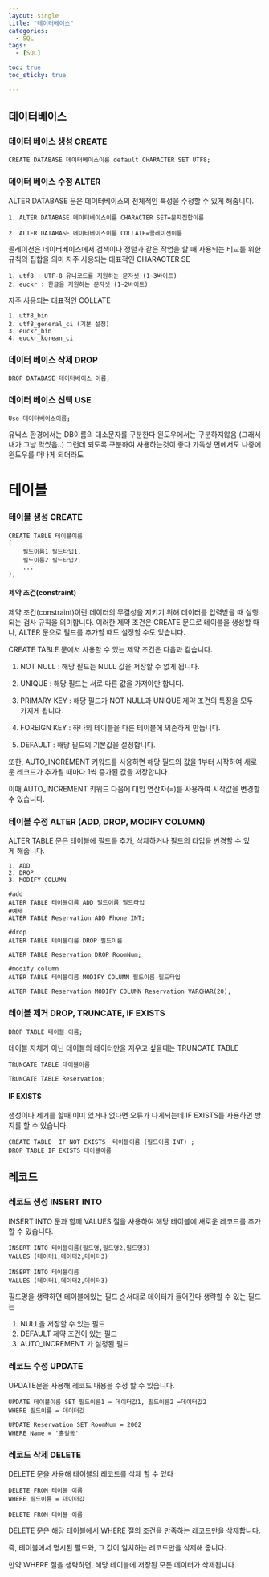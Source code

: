 ```yaml
---
layout: single
title: "데이터베이스"
categories:
  - SQL
tags:
  - [SQL]

toc: true
toc_sticky: true

---
```


## 데이터베이스
### 데이터 베이스 생성 CREATE
``` mysql
CREATE DATABASE 데이터베이스이름 default CHARACTER SET UTF8; 
```


### 데이터 베이스 수정 ALTER
ALTER DATABASE 문은 데이터베이스의 전체적인 특성을 수정할 수 있게 해줍니다.

``` mysql
1. ALTER DATABASE 데이터베이스이름 CHARACTER SET=문자집합이름

2. ALTER DATABASE 데이터베이스이름 COLLATE=콜레이션이름
```
콜레이션은 데이터베이스에서 검색이나 정렬과 같은 작업을 할 때 사용되는 비교를 위한 규칙의 집합을 의미
자주 사용되는 대표적인 CHARACTER SE

	1. utf8 : UTF-8 유니코드를 지원하는 문자셋 (1~3바이트)
	2. euckr : 한글을 지원하는 문자셋 (1~2바이트)

자주 사용되는 대표적인 COLLATE

	1. utf8_bin
	2. utf8_general_ci (기본 설정)
	3. euckr_bin
	4. euckr_korean_ci

### 데이터 베이스 삭제 DROP
``` mysql
DROP DATABASE 데이터베이스 이름;
```


### 데이터 베이스 선택 USE
``` mysql
Use 데이터베이스이름;
```

유닉스 환경에서는 DB이름의 대소문자를 구분한다
윈도우에서는 구분하지않음 (그래서 내가 그냥 막썼음..)
그런데 되도록 구분하여 사용하는것이 좋다 가독성 면에서도
나중에 윈도우를 떠나게 되더라도

# 테이블
### 테이블 생성 CREATE
```mysql
CREATE TABLE 테이블이름
(
    필드이름1 필드타입1,
    필드이름2 필드타입2,
    ...
);
```

#### 제약 조건(constraint)

제약 조건(constraint)이란 데이터의 무결성을 지키기 위해 데이터를 입력받을 때 실행되는 검사 규칙을 의미합니다.
이러한 제약 조건은 CREATE 문으로 테이블을 생성할 때나, ALTER 문으로 필드를 추가할 때도 설정할 수도 있습니다.

CREATE TABLE 문에서 사용할 수 있는 제약 조건은 다음과 같습니다.

1. NOT NULL : 해당 필드는 NULL 값을 저장할 수 없게 됩니다.

2. UNIQUE : 해당 필드는 서로 다른 값을 가져야만 합니다.

3. PRIMARY KEY : 해당 필드가 NOT NULL과 UNIQUE 제약 조건의 특징을 모두 가지게 됩니다.

4. FOREIGN KEY : 하나의 테이블을 다른 테이블에 의존하게 만듭니다.

5. DEFAULT : 해당 필드의 기본값을 설정합니다.

또한, AUTO_INCREMENT 키워드를 사용하면 해당 필드의 값을 1부터 시작하여 새로운 레코드가 추가될 때마다 1씩 증가된 값을 저장합니다.

이때 AUTO_INCREMENT 키워드 다음에 대입 연산자(=)를 사용하여 시작값을 변경할 수 있습니다.

### 테이블 수정 ALTER (ADD, DROP, MODIFY COLUMN)
ALTER TABLE 문은 테이블에 필드를 추가, 삭제하거나 필드의 타입을 변경할 수 있게 해줍니다.

	1. ADD
	2. DROP
	3. MODIFY COLUMN
``` mysql
#add
ALTER TABLE 테이블이름 ADD 필드이름 필드타입
#예제
ALTER TABLE Reservation ADD Phone INT;

#drop
ALTER TABLE 테이블이름 DROP 필드이름

ALTER TABLE Reservation DROP RoomNum;

#modify column
ALTER TABLE 테이블이름 MODIFY COLUMN 필드이름 필드타입

ALTER TABLE Reservation MODIFY COLUMN Reservation VARCHAR(20);

```


###  테이블 제거 DROP, TRUNCATE, IF EXISTS
```mysql
DROP TABLE 테이블 이름;
```

테이블 자체가 아닌 테이블의 데이터만을 지우고 싶을때는 TRUNCATE TABLE
``` mysql
TRUNCATE TABLE 테이블이름

TRUNCATE TABLE Reservation;
```

#### IF EXISTS
생성이나 제거를 할때 이미 있거나 없다면 오류가 나게되는데 IF EXISTS를 사용하면 방지를 할 수 있습니다.
``` mysql
CREATE TABLE  IF NOT EXISTS  테이블이름 (필드이름 INT) ;
DROP TABLE IF EXISTS 테이블이름
```




## 레코드
### 레코드 생성 INSERT INTO
INSERT INTO 문과 함께 VALUES 절을 사용하여 해당 테이블에 새로운 레코드를 추가할 수 있습니다.
``` mysql
INSERT INTO 테이블이름(필드명,필드명2,필드명3)
VALUES (데이터1,데이터2,데이터3)

INSERT INTO 테이블이름
VALUES (데이터1,데이터2,데이터3)
```
필드명을 생략하면 테이블에있는 필드 순서대로 데이터가 들어간다
생략할 수 있는 필드는
1. NULL을 저장할 수 있는 필드
2. DEFAULT 제약 조건이 있는 필드
3. AUTO_INCREMENT 가 설정된 필드

### 레코드 수정 UPDATE
UPDATE문을 사용해 레코드 내용을 수정 할 수 있습니다.
``` mysql
UPDATE 테이블이름 SET 필드이름1 = 데이터값1, 필드이름2 =데이터값2
WHERE 필드이름 = 데이터값

UPDATE Reservation SET RoomNum = 2002
WHERE Name = '홍길동'
```

### 레코드 삭제 DELETE
DELETE 문을 사용해 테이블의 레코드를 삭제 할 수 있다
``` mysql
DELETE FROM 테이블 이름
WHERE 필드이름 = 데이터값

DELETE FROM 테이블 이름
```

DELETE 문은 해당 테이블에서 WHERE 절의 조건을 만족하는 레코드만을 삭제합니다.

즉, 테이블에서 명시된 필드와, 그 값이 일치하는 레코드만을 삭제해 줍니다.

만약 WHERE 절을 생략하면, 해당 테이블에 저장된 모든 데이터가 삭제됩니다.